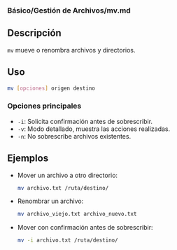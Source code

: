 ### **Básico/Gestión de Archivos/mv.md**


## Descripción

`mv` mueve o renombra archivos y directorios.

## Uso

```bash
mv [opciones] origen destino
```

### Opciones principales

- `-i`: Solicita confirmación antes de sobrescribir.
- `-v`: Modo detallado, muestra las acciones realizadas.
- `-n`: No sobrescribe archivos existentes.

## Ejemplos

- Mover un archivo a otro directorio:

  ```bash
  mv archivo.txt /ruta/destino/
  ```

- Renombrar un archivo:

  ```bash
  mv archivo_viejo.txt archivo_nuevo.txt
  ```

- Mover con confirmación antes de sobrescribir:

  ```bash
  mv -i archivo.txt /ruta/destino/
  ```
